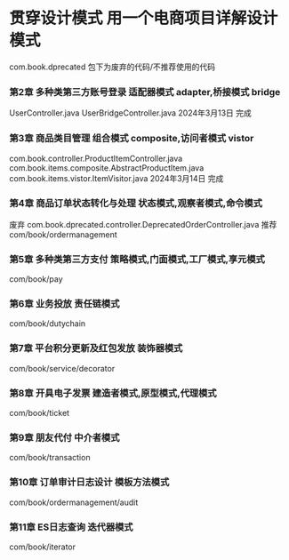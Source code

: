 # 贯穿设计模式 用一个电商项目详解设计模式
com.book.dprecated 包下为废弃的代码/不推荐使用的代码

### 第2章 多种类第三方账号登录 适配器模式 adapter,桥接模式 bridge
UserController.java
UserBridgeController.java
2024年3月13日  完成

### 第3章 商品类目管理 组合模式 composite,访问者模式 vistor
com.book.controller.ProductItemController.java
com.book.items.composite.AbstractProductItem.java
com.book.items.vistor.ItemVisitor.java
2024年3月14日  完成

### 第4章 商品订单状态转化与处理 状态模式,观察者模式,命令模式
废弃  com.book.dprecated.controller.DeprecatedOrderController.java
推荐  com/book/ordermanagement

### 第5章 多种类第三方支付 策略模式,门面模式,工厂模式,享元模式
com/book/pay

### 第6章 业务投放 责任链模式
com/book/dutychain

### 第7章 平台积分更新及红包发放 装饰器模式
com/book/service/decorator

### 第8章 开具电子发票 建造者模式,原型模式,代理模式
com/book/ticket

### 第9章 朋友代付 中介者模式
com/book/transaction

### 第10章 订单审计日志设计 模板方法模式
com/book/ordermanagement/audit

### 第11章 ES日志查询 迭代器模式
com/book/iterator